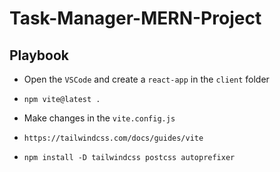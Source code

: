 # Task-Manager-MERN-Project

## Playbook

* Open the `VSCode` and create a `react-app` in the `client` folder
*     npm vite@latest .
* Make changes in the `vite.config.js`
*     https://tailwindcss.com/docs/guides/vite
*     npm install -D tailwindcss postcss autoprefixer
